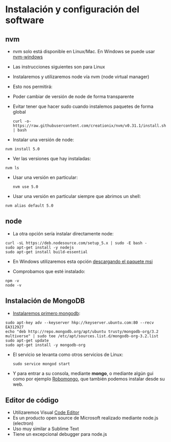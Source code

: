 # Instalación y configuración del software

## nvm

* nvm solo está disponible en Linux/Mac. En Windows se puede usar [nvm-windows](https://github.com/coreybutler/nvm-windows)
* Las instrucciones siguientes son para Linux
* Instalaremos y utilizaremos node vía nvm \(node virtual manager\)
* Esto nos permitirá:
* Poder cambiar de versión de node de forma transparente
* Evitar tener que hacer sudo cuando instalemos paquetes de forma global
  ```
  curl -o- https://raw.githubusercontent.com/creationix/nvm/v0.31.1/install.sh | bash
  ```

* Instalar una versión de node:

```
nvm install 5.0
```

* Ver las versiones que hay instaladas:

```
nvm ls
```

* Usar una versión en particular:

  ```
  nvm use 5.0
  ```

* Usar una versión en particular siempre que abrimos un shell:

```
nvm alias default 5.0
```

## node

* La otra opción sería instalar directamente node:

```
curl -sL https://deb.nodesource.com/setup_5.x | sudo -E bash -
sudo apt-get install -y nodejs
sudo apt-get install build-essential
```

* En Windows utilizaremos esta opción [descargando el paquete msi](https://github.com/coreybutler/nvm-windows)

* Comprobamos que esté instalado:

```
npm -v
node -v
```


## Instalación de MongoDB

* [Instalaremos primero mongodb](https://docs.mongodb.com/master/tutorial/install-mongodb-on-ubuntu/):

```
sudo apt-key adv --keyserver hkp://keyserver.ubuntu.com:80 --recv EA312927
echo "deb http://repo.mongodb.org/apt/ubuntu trusty/mongodb-org/3.2 multiverse" | sudo tee /etc/apt/sources.list.d/mongodb-org-3.2.list
sudo apt-get update
sudo apt-get install -y mongodb-org
```

* El servicio se levanta como otros servicios de Linux:

  ```
  sudo service mongod start
  ```

* Y para entrar a su consola, mediante **mongo**, o mediante algún gui como por ejemplo [Robomongo](https://robomongo.org/), que también podemos instalar desde su web.

## Editor de código
* Utilizaremos Visual [Code Editor](https://code.visualstudio.com/)
* Es un producto open source de Microsoft realizado mediante node.js (electron)
* Uso muy similar a Sublime Text
* Tiene un excepcional debugger para node.js







